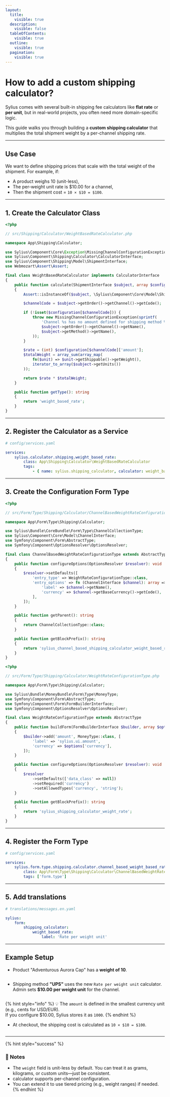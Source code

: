 ```yaml
---
layout:
  title:
    visible: true
  description:
    visible: false
  tableOfContents:
    visible: true
  outline:
    visible: true
  pagination:
    visible: true
---
```


# How to add a custom shipping calculator?

Sylius comes with several built-in shipping fee calculators like **flat rate** or **per unit**, but in real-world projects, you often need more domain-specific logic.

This guide walks you through building a **custom shipping calculator** that multiplies the total shipment weight by a per-channel shipping rate.

***

## Use Case

We want to define shipping prices that scale with the total weight of the shipment. For example, if:

* A product weighs 10 (unit-less),
* The per-weight unit rate is $10.00 for a channel,
* Then the shipment cost = `10 × $10 = $100`.

***

## 1. **Create the Calculator Class**

```php
<?php

// src/Shipping/Calculator/WeightBasedRateCalculator.php

namespace App\Shipping\Calculator;

use Sylius\Component\Core\Exception\MissingChannelConfigurationException;
use Sylius\Component\Shipping\Calculator\CalculatorInterface;
use Sylius\Component\Shipping\Model\ShipmentInterface;
use Webmozart\Assert\Assert;

final class WeightBasedRateCalculator implements CalculatorInterface
{
    public function calculate(ShipmentInterface $subject, array $configuration): int
    {
        Assert::isInstanceOf($subject, \Sylius\Component\Core\Model\ShipmentInterface::class);

        $channelCode = $subject->getOrder()->getChannel()->getCode();

        if (!isset($configuration[$channelCode])) {
            throw new MissingChannelConfigurationException(sprintf(
                'Channel %s has no amount defined for shipping method %s',
                $subject->getOrder()->getChannel()->getName(),
                $subject->getMethod()->getName(),
            ));
        }

        $rate = (int) $configuration[$channelCode]['amount'];
        $totalWeight = array_sum(array_map(
            fn($unit) => $unit->getShippable()->getWeight(),
            iterator_to_array($subject->getUnits())
        ));

        return $rate * $totalWeight;
    }

    public function getType(): string
    {
        return 'weight_based_rate';
    }
}
```

***

## 2. **Register the Calculator as a Service**

```yaml
# config/services.yaml

services:
    sylius.calculator.shipping.weight_based_rate:
        class: App\Shipping\Calculator\WeightBasedRateCalculator
        tags:
            - { name: sylius.shipping_calculator, calculator: weight_based_rate, form_type: App\Form\Type\Shipping\Calculator\ChannelBasedWeightRateConfigurationType, label: sylius.form.shipping_calculator.weight_based_rate.label }
```

***

## 3. **Create the Configuration Form Type**

```php
<?php

// src/Form/Type/Shipping/Calculator/ChannelBasedWeightRateConfigurationType.php

namespace App\Form\Type\Shipping\Calculator;

use Sylius\Bundle\CoreBundle\Form\Type\ChannelCollectionType;
use Sylius\Component\Core\Model\ChannelInterface;
use Symfony\Component\Form\AbstractType;
use Symfony\Component\OptionsResolver\OptionsResolver;

final class ChannelBasedWeightRateConfigurationType extends AbstractType
{
    public function configureOptions(OptionsResolver $resolver): void
    {
        $resolver->setDefaults([
            'entry_type' => WeightRateConfigurationType::class,
            'entry_options' => fn (ChannelInterface $channel): array => [
                'label' => $channel->getName(),
                'currency' => $channel->getBaseCurrency()->getCode(),
            ],
        ]);
    }

    public function getParent(): string
    {
        return ChannelCollectionType::class;
    }

    public function getBlockPrefix(): string
    {
        return 'sylius_channel_based_shipping_calculator_weight_based_rate';
    }
}
```

```php
<?php

// src/Form/Type/Shipping/Calculator/WeightRateConfigurationType.php

namespace App\Form\Type\Shipping\Calculator;

use Sylius\Bundle\MoneyBundle\Form\Type\MoneyType;
use Symfony\Component\Form\AbstractType;
use Symfony\Component\Form\FormBuilderInterface;
use Symfony\Component\OptionsResolver\OptionsResolver;

final class WeightRateConfigurationType extends AbstractType
{
    public function buildForm(FormBuilderInterface $builder, array $options): void
    {
        $builder->add('amount', MoneyType::class, [
            'label' => 'sylius.ui.amount',
            'currency' => $options['currency'],
        ]);
    }

    public function configureOptions(OptionsResolver $resolver): void
    {
        $resolver
            ->setDefaults(['data_class' => null])
            ->setRequired('currency')
            ->setAllowedTypes('currency', 'string');
    }

    public function getBlockPrefix(): string
    {
        return 'sylius_shipping_calculator_weight_rate';
    }
}
```

***

## 4. **Register the Form Type**

```yaml
# config/services.yaml

services:
    sylius.form.type.shipping.calculator.channel_based_weight_based_rate_configuration:
        class: App\Form\Type\Shipping\Calculator\ChannelBasedWeightRateConfigurationType
        tags: ['form.type']
```

***

## 5. **Add translations**

```yaml
# translations/messages.en.yaml

sylius:
    form:
        shipping_calculator:
            weight_based_rate:
                label: 'Rate per weight unit'
```

***

## Example Setup

* Product "Adventurous Aurora Cap" has a **weight of 10**.

<figure><img src="../.gitbook/assets/image (1).png" alt=""><figcaption></figcaption></figure>

* Shipping method **"UPS"** uses the new `Rate per weight unit` calculator. \
  Admin sets **$10.00 per weight unit** for the channel.

<figure><img src="../.gitbook/assets/image (4).png" alt=""><figcaption></figcaption></figure>

{% hint style="info" %}
💡 The `amount` is defined in the smallest currency unit (e.g., cents for USD/EUR).\
If you configure $10.00, Sylius stores it as `1000`.
{% endhint %}

* At checkout, the shipping cost is calculated as `10 × $10 = $100`.

<figure><img src="../.gitbook/assets/image (3).png" alt=""><figcaption></figcaption></figure>

***

{% hint style="success" %}
### 🧠 Notes

* The `weight` field is unit-less by default. You can treat it as grams, kilograms, or custom units—just be consistent.
* calculator supports per-channel configuration.
* You can extend it to use tiered pricing (e.g., weight ranges) if needed.
{% endhint %}
